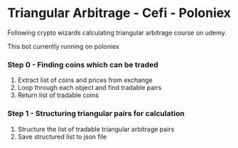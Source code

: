 # Triangular Arbitrage - Cefi - Poloniex

Following crypto wizards calculating triangular arbitrage course on udemy.

This bot currently running on poloniex

### Step 0 - Finding coins which can be traded
  1. Extract list of coins and prices from exchange
  2. Loop through each object and find tradable pairs
  3. Return list of tradable coins
  
 ### Step 1 - Structuring triangular pairs for calculation
  1. Structure the list of tradable triangular arbitrage pairs
  2. Save structured list to json file
